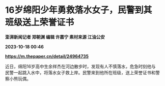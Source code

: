 # 16岁绵阳少年勇救落水女子，民警到其班级送上荣誉证书
**澎湃新闻记者 郑朝渊 编辑 许嘉宁 素材来源 江油公安**

**2023-10-18 00:46**

**https://m.thepaper.cn/detail/24964735**

近日，绵阳16岁高中生余祥杰在河边散步时，发现有人不慎落水，危急时刻他与民警一起跳入水中，将落水女子救上岸。民警来到他所在班级，送上荣誉证书和警察小熊玩偶。